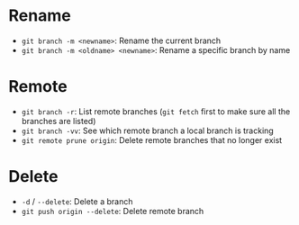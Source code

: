 # Rename

- `git branch -m <newname>`: Rename the current branch
- `git branch -m <oldname> <newname>`: Rename a specific branch by name

# Remote

- `git branch -r`: List remote branches (`git fetch` first to make sure all the branches are listed)
- `git branch -vv`: See which remote branch a local branch is tracking
- `git remote prune origin`: Delete remote branches that no longer exist

# Delete

- `-d` / `--delete`: Delete a branch
- `git push origin --delete`: Delete remote branch
